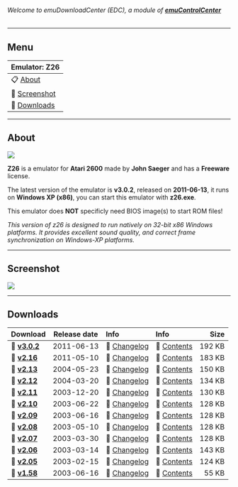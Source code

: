 ###### Welcome to emuDownloadCenter (EDC), a module of [**emuControlCenter**](https://github.com/PhoenixInteractiveNL/emuControlCenter/wiki/)
***
## Menu
| **Emulator: Z26** |
|:---------|
| :clipboard: [About](#about) |
| :sunrise: [Screenshot](#screenshot) |
| :floppy_disk: [Downloads](#downloads) |
***
## About
![](https://github.com/PhoenixInteractiveNL/emuDownloadCenter/wiki/images_emulator/z26_logo_200.jpg)

**Z26** is a emulator for **Atari 2600** made by **John Saeger** and has a **Freeware** license.

The latest version of the emulator is **v3.0.2**, released on **2011-06-13**, it runs on **Windows XP (x86)**, you can start this emulator with **z26.exe**.

This emulator does **NOT** specificly need BIOS image(s) to start ROM files!

_This version of z26 is designed to run natively on 32-bit x86 Windows platforms. It provides excellent sound quality, and correct frame synchronization on Windows-XP platforms._
***
## Screenshot
![](https://raw.githubusercontent.com/PhoenixInteractiveNL/emuDownloadCenter/master/hooks/z26/screen.jpg)
***
## Downloads
| Download | Release date  | Info       | Info       | Size       |
|:---------|:-------------:|:-----------|:-----------|-----------:|
| :floppy_disk: [**v3.0.2**](https://github.com/PhoenixInteractiveNL/edc-repo0001/raw/master/z26/3.0.2.7z) | 2011-06-13 | :page_facing_up: [Changelog](https://github.com/PhoenixInteractiveNL/edc-repo0001/blob/master/z26/3.0.2_changelog.txt) | :mag_right: [Contents](https://github.com/PhoenixInteractiveNL/edc-repo0001/blob/master/z26/3.0.2_contents.txt) | 192 KB |
| :floppy_disk: [**v2.16**](https://github.com/PhoenixInteractiveNL/edc-repo0001/raw/master/z26/2.16.7z) | 2011-05-10 | :page_facing_up: [Changelog](https://github.com/PhoenixInteractiveNL/edc-repo0001/blob/master/z26/2.16_changelog.txt) | :mag_right: [Contents](https://github.com/PhoenixInteractiveNL/edc-repo0001/blob/master/z26/2.16_contents.txt) | 183 KB |
| :floppy_disk: [**v2.13**](https://github.com/PhoenixInteractiveNL/edc-repo0001/raw/master/z26/2.13.7z) | 2004-05-23 | :page_facing_up: [Changelog](https://github.com/PhoenixInteractiveNL/edc-repo0001/blob/master/z26/2.13_changelog.txt) | :mag_right: [Contents](https://github.com/PhoenixInteractiveNL/edc-repo0001/blob/master/z26/2.13_contents.txt) | 150 KB |
| :floppy_disk: [**v2.12**](https://github.com/PhoenixInteractiveNL/edc-repo0001/raw/master/z26/2.12.7z) | 2004-03-20 | :page_facing_up: [Changelog](https://github.com/PhoenixInteractiveNL/edc-repo0001/blob/master/z26/2.12_changelog.txt) | :mag_right: [Contents](https://github.com/PhoenixInteractiveNL/edc-repo0001/blob/master/z26/2.12_contents.txt) | 134 KB |
| :floppy_disk: [**v2.11**](https://github.com/PhoenixInteractiveNL/edc-repo0001/raw/master/z26/2.11.7z) | 2003-12-20 | :page_facing_up: [Changelog](https://github.com/PhoenixInteractiveNL/edc-repo0001/blob/master/z26/2.11_changelog.txt) | :mag_right: [Contents](https://github.com/PhoenixInteractiveNL/edc-repo0001/blob/master/z26/2.11_contents.txt) | 130 KB |
| :floppy_disk: [**v2.10**](https://github.com/PhoenixInteractiveNL/edc-repo0001/raw/master/z26/2.10.7z) | 2003-06-22 | :page_facing_up: [Changelog](https://github.com/PhoenixInteractiveNL/edc-repo0001/blob/master/z26/2.10_changelog.txt) | :mag_right: [Contents](https://github.com/PhoenixInteractiveNL/edc-repo0001/blob/master/z26/2.10_contents.txt) | 128 KB |
| :floppy_disk: [**v2.09**](https://github.com/PhoenixInteractiveNL/edc-repo0001/raw/master/z26/2.09.7z) | 2003-06-16 | :page_facing_up: [Changelog](https://github.com/PhoenixInteractiveNL/edc-repo0001/blob/master/z26/2.09_changelog.txt) | :mag_right: [Contents](https://github.com/PhoenixInteractiveNL/edc-repo0001/blob/master/z26/2.09_contents.txt) | 128 KB |
| :floppy_disk: [**v2.08**](https://github.com/PhoenixInteractiveNL/edc-repo0001/raw/master/z26/2.08.7z) | 2003-05-10 | :page_facing_up: [Changelog](https://github.com/PhoenixInteractiveNL/edc-repo0001/blob/master/z26/2.08_changelog.txt) | :mag_right: [Contents](https://github.com/PhoenixInteractiveNL/edc-repo0001/blob/master/z26/2.08_contents.txt) | 128 KB |
| :floppy_disk: [**v2.07**](https://github.com/PhoenixInteractiveNL/edc-repo0001/raw/master/z26/2.07.7z) | 2003-03-30 | :page_facing_up: [Changelog](https://github.com/PhoenixInteractiveNL/edc-repo0001/blob/master/z26/2.07_changelog.txt) | :mag_right: [Contents](https://github.com/PhoenixInteractiveNL/edc-repo0001/blob/master/z26/2.07_contents.txt) | 128 KB |
| :floppy_disk: [**v2.06**](https://github.com/PhoenixInteractiveNL/edc-repo0001/raw/master/z26/2.06.7z) | 2003-03-14 | :page_facing_up: [Changelog](https://github.com/PhoenixInteractiveNL/edc-repo0001/blob/master/z26/2.06_changelog.txt) | :mag_right: [Contents](https://github.com/PhoenixInteractiveNL/edc-repo0001/blob/master/z26/2.06_contents.txt) | 143 KB |
| :floppy_disk: [**v2.05**](https://github.com/PhoenixInteractiveNL/edc-repo0001/raw/master/z26/2.05.7z) | 2003-02-15 | :page_facing_up: [Changelog](https://github.com/PhoenixInteractiveNL/edc-repo0001/blob/master/z26/2.05_changelog.txt) | :mag_right: [Contents](https://github.com/PhoenixInteractiveNL/edc-repo0001/blob/master/z26/2.05_contents.txt) | 124 KB |
| :floppy_disk: [**v1.58**](https://github.com/PhoenixInteractiveNL/edc-repo0001/raw/master/z26/1.58.7z) | 2003-06-16 | :page_facing_up: [Changelog](https://github.com/PhoenixInteractiveNL/edc-repo0001/blob/master/z26/1.58_changelog.txt) | :mag_right: [Contents](https://github.com/PhoenixInteractiveNL/edc-repo0001/blob/master/z26/1.58_contents.txt) | 55 KB |
